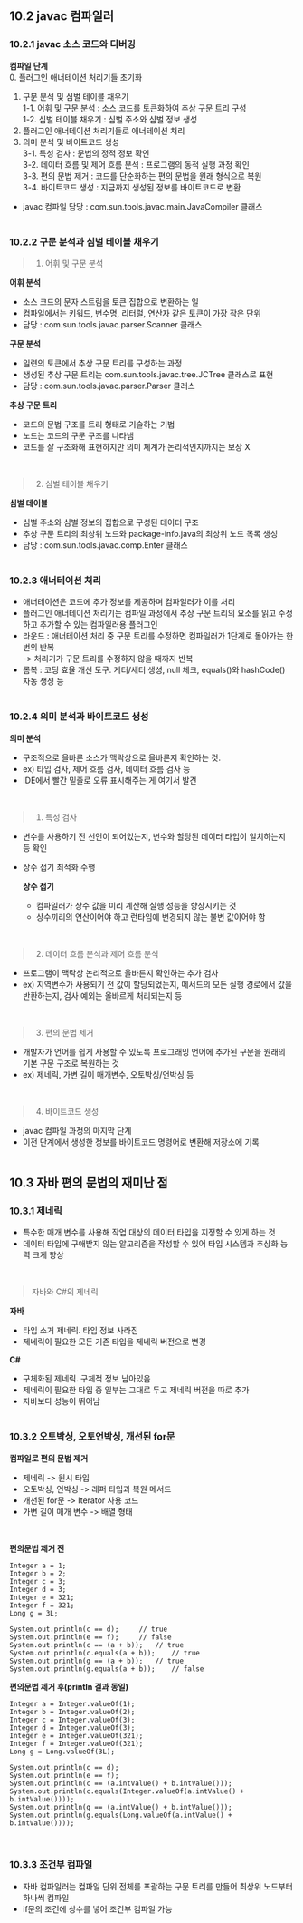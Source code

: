 ## 10.2 javac 컴파일러
### 10.2.1 javac 소스 코드와 디버깅
**컴파일 단계**<br>
0. 플러그인 애너테이션 처리기들 초기화<br>
1. 구문 분석 및 심벌 테이블 채우기<br>
1-1. 어휘 및 구문 분석 : 소스 코드를 토큰화하여 추상 구문 트리 구성<br>
1-2. 심벌 테이블 채우기 : 심벌 주소와 심벌 정보 생성<br>
2. 플러그인 애너테이션 처리기들로 애너테이션 처리<br>
3. 의미 분석 및 바이트코드 생성<br>
3-1. 특성 검사 : 문법의 정적 정보 확인<br>
3-2. 데이터 흐름 및 제어 흐름 분석 : 프로그램의 동적 실행 과정 확인<br>
3-3. 편의 문법 제거 : 코드를 단순화하는 편의 문법을 원래 형식으로 복원<br>
3-4. 바이트코드 생성 : 지금까지 생성된 정보를 바이트코드로 변환<br>

- javac 컴파일 담당 : com.sun.tools.javac.main.JavaCompiler 클래스
<br><br>

### 10.2.2 구문 분석과 심벌 테이블 채우기
> 1. 어휘 및 구문 분석

**어휘 분석**
- 소스 코드의 문자 스트림을 토큰 집합으로 변환하는 일<br>
- 컴파일에서는 키워드, 변수명,  리터럴, 연산자 같은 토큰이 가장 작은 단위
- 담당 : com.sun.tools.javac.parser.Scanner 클래스

**구문 분석**
- 일련의 토큰에서 추상 구문 트리를 구성하는 과정
- 생성된 추상 구문 트리는 com.sun.tools.javac.tree.JCTree 클래스로 표현
- 담당 : com.sun.tools.javac.parser.Parser 클래스

**추상 구문 트리**
- 코드의 문법 구조를 트리 형태로 기술하는 기법
- 노드는 코드의 구문 구조를 나타냄
- 코드를 잘 구조화해 표현하지만 의미 체계가 논리적인지까지는 보장 X
<br>

> 2. 심벌 테이블 채우기

**심벌 테이블**
- 심벌 주소와 심벌 정보의 집합으로 구성된 데이터 구조
- 추상 구문 트리의 최상위 노드와 package-info.java의 최상위 노드 목록 생성
- 담당 : com.sun.tools.javac.comp.Enter 클래스
<br><br>

### 10.2.3 애너테이션 처리
- 애너테이션은 코드에 추가 정보를 제공하며 컴파일러가 이를 처리
- 플러그인 애너테이션 처리기는 컴파일 과정에서 추상 구문 트리의 요소를 읽고 수정하고 추가할 수 있는 컴파일러용 플러그인
- 라운드 : 애너테이션 처리 중 구문 트리를 수정하면 컴파일러가 1단계로 돌아가는 한 번의 반복<br>
-> 처리기가 구문 트리를 수정하지 않을 때까지 반복
- 롬복 : 코딩 효율 개선 도구. 게터/세터 생성, null 체크, equals()와 hashCode() 자동 생성 등
<br><br>

### 10.2.4 의미 분석과 바이트코드 생성
**의미 분석**
- 구조적으로 올바른 소스가 맥락상으로 올바른지 확인하는 것.
- ex) 타입 검사, 제어 흐름 검사, 데이터 흐름 검사 등
- IDE에서 빨간 밑줄로 오류 표시해주는 게 여기서 발견
<br>

> 1. 특성 검사
- 변수를 사용하기 전 선언이 되어있는지, 변수와 할당된 데이터 타입이 일치하는지 등 확인
- 상수 접기 최적화 수행

  **상수 접기**
  - 컴파일러가 상수 값을 미리 계산해 실행 성능을 향상시키는 것
  - 상수끼리의 연산이어야 하고 런타임에 변경되지 않는 불변 값이어야 함
<br>

> 2. 데이터 흐름 분석과 제어 흐름 분석
- 프로그램이 맥락상 논리적으로 올바른지 확인하는 추가 검사
- ex) 지역변수가 사용되기 전 값이 할당되었는지, 메서드의 모든 실행 경로에서 값을 반환하는지, 검사 예외는 올바르게 처리되는지 등
<br>

> 3. 편의 문법 제거
- 개발자가 언어를 쉽게 사용할 수 있도록 프로그래밍 언어에 추가된 구문을 원래의 기본 구문 구조로 복원하는 것
- ex) 제네릭, 가변 길이 매개변수, 오토박싱/언박싱 등
<br>

> 4. 바이트코드 생성
- javac 컴파일 과정의 마지막 단계
- 이전 단계에서 생성한 정보를 바이트코드 명령어로 변환해 저장소에 기록
<br><br>

## 10.3 자바 편의 문법의 재미난 점
### 10.3.1 제네릭
- 특수한 매개 변수를 사용해 작업 대상의 데이터 타입을 지정할 수 있게 하는 것
- 데이터 타입에 구애받지 않는 알고리즘을 작성할 수 있어 타입 시스템과 추상화 능력 크게 향상
<br>

> 자바와 C#의 제네릭

**자바**
- 타입 소거 제네릭. 타입 정보 사라짐
- 제네릭이 필요한 모든 기존 타입을 제네릭 버전으로 변경

**C#**
- 구체화된 제네릭. 구체적 정보 남아있음
- 제네릭이 필요한 타입 중 일부는 그대로 두고 제네릭 버전을 따로 추가
- 자바보다 성능이 뛰어남
<br><br>

### 10.3.2 오토박싱, 오토언박싱, 개선된 for문
**컴파일로 편의 문법 제거**
- 제네릭 -> 원시 타입
- 오토박싱, 언박싱 -> 래퍼 타입과 복원 메서드
- 개선된 for문 -> Iterator 사용 코드
- 가변 길이 매개 변수 -> 배열 형태
<br>

**편의문법 제거 전**
```
Integer a = 1;
Integer b = 2;
Integer c = 3;
Integer d = 3;
Integer e = 321;
Integer f = 321;
Long g = 3L;

System.out.println(c == d);		// true
System.out.println(e == f);		// false
System.out.println(c == (a + b));	// true
System.out.println(c.equals(a + b));	// true
System.out.println(g == (a + b));	// true
System.out.println(g.equals(a + b));	// false
```

**편의문법 제거 후(println 결과 동일)**
```
Integer a = Integer.valueOf(1);
Integer b = Integer.valueOf(2);
Integer c = Integer.valueOf(3);
Integer d = Integer.valueOf(3);
Integer e = Integer.valueOf(321);
Integer f = Integer.valueOf(321);
Long g = Long.valueOf(3L);

System.out.println(c == d);  
System.out.println(e == f);  
System.out.println(c == (a.intValue() + b.intValue()));  
System.out.println(c.equals(Integer.valueOf(a.intValue() + b.intValue())));  
System.out.println(g == (a.intValue() + b.intValue()));  
System.out.println(g.equals(Long.valueOf(a.intValue() + b.intValue())));
```
<br>

### 10.3.3 조건부 컴파일
- 자바 컴파일러는 컴파일 단위 전체를 포괄하는 구문 트리를 만들어 최상위 노드부터 하나씩 컴파일
- if문의 조건에 상수를 넣어 조건부 컴파일 가능